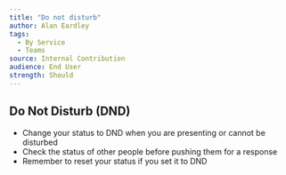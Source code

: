 ```yaml
---
title: "Do not disturb"
author: Alan Eardley
tags: 
  - By Service
  - Teams
source: Internal Contribution
audience: End User
strength: Should
---
```

## Do Not Disturb (DND)
- Change your status to DND when you are presenting or cannot be disturbed
- Check the status of other people before pushing them for a response
- Remember to reset your status if you set it to DND
